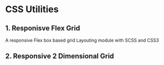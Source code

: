 # CSS Utilities 

## 1. Responisve Flex Grid
A responsive Flex box based grid Layouting module with SCSS and CSS3

## 2. Responsive 2 Dimensional Grid

